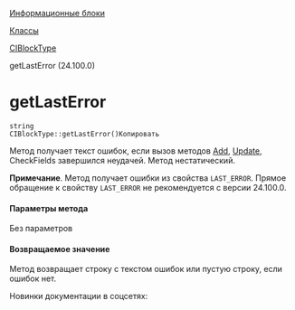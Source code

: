 [Информационные блоки](/api_help/iblock/index.php)

[Классы](/api_help/iblock/classes/index.php)

[CIBlockType](/api_help/iblock/classes/ciblocktype/index.php)

getLastError (24.100.0)

getLastError
============

```
string
CIBlockType::getLastError()Копировать
```

Метод получает текст ошибок, если вызов методов [Add](/api_help/iblock/classes/ciblocktype/add.php), [Update](/api_help/iblock/classes/ciblocktype/update.php), CheckFields завершился неудачей. Метод нестатический.

  

**Примечание**. Метод получает ошибки из свойства `LAST_ERROR`. Прямое обращение к свойству `LAST_ERROR` не рекомендуется с версии 24.100.0.

  

#### Параметры метода

Без параметров

  

#### Возвращаемое значение

Метод возвращает строку с текстом ошибок или пустую строку, если ошибок нет.

Новинки документации в соцсетях: